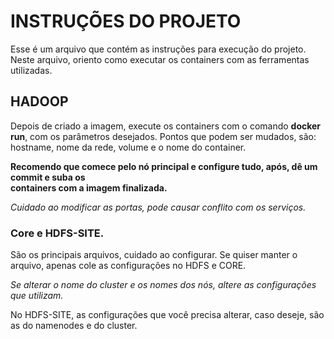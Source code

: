 # INSTRUÇÕES DO PROJETO
Esse é um arquivo que contém as instruções para execução do projeto.
Neste arquivo, oriento como executar os containers com as ferramentas utilizadas.

## HADOOP

Depois de criado a imagem, execute os containers com o comando **docker run**, com os parâmetros desejados.
Pontos que podem ser mudados, são: hostname, nome da rede, volume e o nome do container.

**Recomendo que comece pelo nó principal e configure tudo, após, dê um commit e suba os**  
**containers com a imagem finalizada.**

_Cuidado ao modificar as portas, pode causar conflito com os serviços._

### Core e HDFS-SITE.

São os principais arquivos, cuidado ao configurar. Se quiser manter o arquivo, apenas cole as configurações no
HDFS e CORE.

_Se alterar o nome do cluster e os nomes dos nós, altere as configurações que utilizam._

No HDFS-SITE, as configurações que você precisa alterar, caso deseje, são as do namenodes e do cluster.
